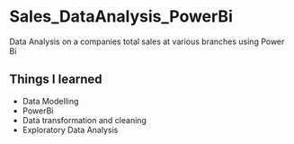 # Sales_DataAnalysis_PowerBi
 Data Analysis on a companies total sales at various branches using Power Bi 

 ## Things I learned
 - Data Modelling
 - PowerBi
 - Data transformation and cleaning
 - Exploratory Data Analysis
